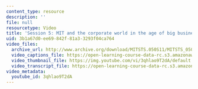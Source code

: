 ```yaml
---
content_type: resource
description: ''
file: null
resourcetype: Video
title: 'Session 5: MIT and the corporate world in the age of big business, 1890-1930'
uid: 3b1a67d0-ee69-842f-81a3-3293f04ca764
video_files:
  archive_url: http://www.archive.org/download/MITSTS.050S11/MITSTS_050S11lec05_300k.mp4
  video_captions_file: https://open-learning-course-data-rc.s3.amazonaws.com/sts-050-the-history-of-mit-spring-2011/c4126b8af59c57628eb00a837a5c62e8_3qhlao9T2dA.vtt
  video_thumbnail_file: https://img.youtube.com/vi/3qhlao9T2dA/default.jpg
  video_transcript_file: https://open-learning-course-data-rc.s3.amazonaws.com/sts-050-the-history-of-mit-spring-2011/45d1ba8fa7164a6f616a0c94aaf12a4e_3qhlao9T2dA.pdf
video_metadata:
  youtube_id: 3qhlao9T2dA
---
```

